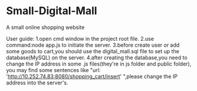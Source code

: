 # Small-Digital-Mall
A small online shopping website

User guide:
1.open cmd window in the project root file.
2.use command:node app.js   to initiate the server.
3.before create user or add some goods to cart,you should use the digital_mall.sql file to set up the database(MySQL) on the server.
4.after creating the database,you need to change the IP address in some .js files(they're in js folder and public folder),
  you may find some sentences like "url: 'http://10.252.74.83:8080/shopping_cart/insert' ",please change the IP address into the server's.
